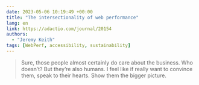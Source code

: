 ```yaml
---
date: 2023-05-06 10:19:49 +00:00
title: "The intersectionality of web performance"
lang: en
link: https://adactio.com/journal/20154
authors:
  - "Jeremy Keith"
tags: [WebPerf, accessibility, sustainability]
---
```


> Sure, those people almost certainly do care about the business. Who doesn’t? But they’re also humans. I feel like if really want to convince them, speak to their hearts. Show them the bigger picture.
